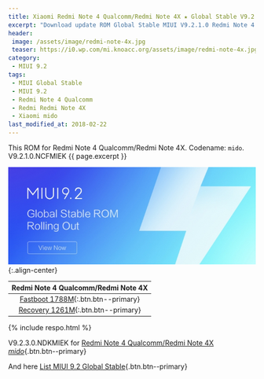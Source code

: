 ```yaml
---
title: Xiaomi Redmi Note 4 Qualcomm/Redmi Note 4X ★ Global Stable V9.2.1.0. ★ ROM MIUI 9.2
excerpt: "Download update ROM Global Stable MIUI V9.2.1.0 Redmi Note 4 Qualcomm/Redmi Note 4X (mido). Recovery ROM (updater/.zip) Fastboot ROM (firmware/.tgz)"
header:
 image: /assets/image/redmi-note-4x.jpg
 teaser: https://i0.wp.com/mi.knoacc.org/assets/image/redmi-note-4x.jpg?resize=420,210
category:
 - MIUI 9.2
tags:
 - MIUI Global Stable
 - MIUI 9.2
 - Redmi Note 4 Qualcomm
 - Redmi Redmi Note 4X
 - Xiaomi mido
last_modified_at: 2018-02-22
---
```

This ROM for Redmi Note 4 Qualcomm/Redmi Note 4X. Codename: `mido`. V9.2.1.0.NCFMIEK {{ page.excerpt }}

![mido V9.2.1.0.NCFMIEK](/assets/image/miui-92-stable.jpg){:.align-center}

| Redmi Note 4 Qualcomm/Redmi Note 4X |
|:------:|
| [Fastboot 1788M](bigota?ver=V9.2.1.0.NCFMIEK&type=mido_global_images&size=1788M&name=20180113.0000.00_7.0_global_88ecfa543f.tgz){:.btn.btn--primary} |
| [Recovery 1261M](bigota?ver=V9.2.1.0.NCFMIEK&type=miui_HMNote4XGlobal&size=1261M&name=095a79e80a_7.0.zip){:.btn.btn--primary} |

{% include respo.html %}

V9.2.3.0.NDKMIEK for [Redmi Note 4 Qualcomm/Redmi Note 4X _mido_](/global-stable-miui-922-redmi-note-4x-mido-fastboot-recovery){.btn.btn--primary}

And here [List MIUI 9.2 Global Stable](https://mi.knoacc.org/update-rom-miui-92-global-stable-full-changelog){.btn.btn--primary}
